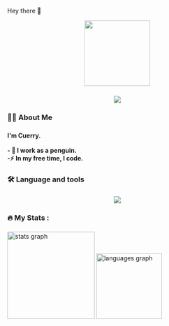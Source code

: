 Hey there 👋

<!--
**Cuerry/Cuerry** is a ✨ _special_ ✨ repository because its `README.md` (this file) appears on your GitHub profile.

Here are some ideas to get you started:

- 🔭 I’m currently working on ...
- 🌱 I’m currently learning ...
- 👯 I’m looking to collaborate on ...
- 🤔 I’m looking for help with ...
- 💬 Ask me about ...
- 📫 How to reach me: ...
- 😄 Pronouns: ...
- ⚡ Fun fact: ...
-->


<div align="center">
  <img height="150" src="https://camo.githubusercontent.com/76ca4aa1d537d81aba3f70b8f355718cb173b92a48236f0def65c02c7cd904e7/68747470733a2f2f6d65646961322e67697068792e636f6d2f6d656469612f4144443477365867714c424a6f685164424b2f67697068792e6769663f6369643d656366303565343739637634706c32783261343369776c6f64396870387a77666c307033636e68687a717161317932752665703d76315f676966735f72656c61746564267269643d67697068792e6769662663743d67"  />
</div>

###

<div align="center">
  <img src="https://visitor-badge.laobi.icu/badge?page_id=Cuerry.Cuerry&right_color=slateblue"  />
</div>

###

<h3 align="left">👩‍💻  About Me</h3>

###

<h4 align="left">I'm Cuerry.<br><br>- 🔭 I work as a penguin.<br>-⚡ In my free time, I code.</h4>

###

<h3 align="left">🛠 Language and tools</h3>

###

<div align="left">
  <p align="center">
  <a href="https://skillicons.dev">
    <img src="https://skillicons.dev/icons?i=cpp,cs,css,html,js,java,php,mysql,py,kotlin,arduino,fastapi,gcp,androidstudio,nodejs,ps,eclipse,terraform,idea,postgres,blender,vscode,visualstudio,windows,linux,ubuntu,arch" />
  </a>
</p>
</div>

###

<h3 align="left">🔥   My Stats :</h3>

###

<div align="left">
  <img src="https://github-readme-stats.vercel.app/api?username=Cuerry&hide_title=false&hide_rank=false&show_icons=true&include_all_commits=true&count_private=false&disable_animations=false&theme=dark&locale=en&hide_border=false&order=1" height="200" alt="stats graph"  />
  <img src="https://github-readme-stats.vercel.app/api/top-langs?username=Cuerry&locale=en&hide_title=false&layout=compact&card_width=320&langs_count=5&theme=codeSTACKr&hide_border=false&order=2" height="150" alt="languages graph"  />
</div>

###

